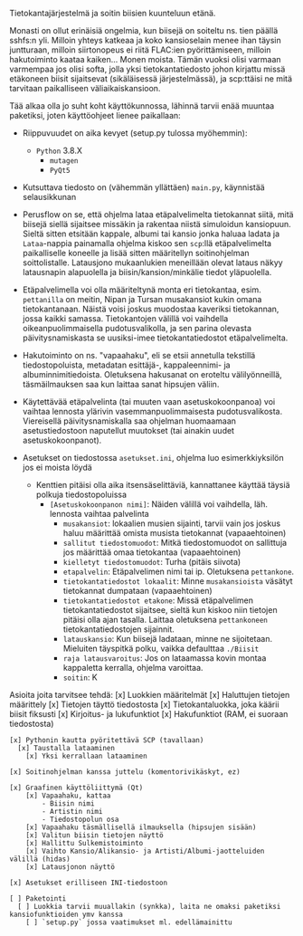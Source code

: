 Tietokantajärjestelmä ja soitin biisien kuunteluun etänä.

Monasti on ollut erinäisiä ongelmia, kun biisejä on soiteltu ns. tien päällä sshfs:n yli.
Milloin yhteys katkeaa ja koko kansioselain menee ihan täysin juntturaan, milloin siirtonopeus ei riitä FLAC:ien pyörittämiseen, milloin hakutoiminto kaataa kaiken... Monen moista.
Tämän vuoksi olisi varmaan varmempaa jos olisi softa, jolla yksi tietokantatiedosto johon kirjattu missä etäkoneen biisit sijaitsevat (sikäläisessä järjestelmässä), ja scp:ttäisi ne mitä tarvitaan paikalliseen väliaikaiskansioon.

Tää alkaa olla jo suht koht käyttökunnossa, lähinnä tarvii enää muuntaa paketiksi, joten käyttöohjeet lienee paikallaan:

- Riippuvuudet on aika kevyet (setup.py tulossa myöhemmin):

  - `Python` 3.8.X
	- `mutagen`
	- `PyQt5`

- Kutsuttava tiedosto on (vähemmän yllättäen) `main.py`, käynnistää selausikkunan

- Perusflow on se, että ohjelma lataa etäpalvelimelta tietokannat siitä, mitä biisejä siellä sijaitsee missäkin ja rakentaa niistä simuloidun kansiopuun. Sieltä sitten etsitään kappale, albumi tai kansio jonka haluaa ladata ja `Lataa`-nappia painamalla ohjelma kiskoo sen `scp`:llä etäpalvelimelta paikalliselle koneelle ja lisää sitten määritellyn soitinohjelman soittolistalle. Latausjono mukaanlukien meneillään olevat lataus näkyy latausnapin alapuolella ja biisin/kansion/minkälie tiedot yläpuolella.

- Etäpalvelimella voi olla määriteltynä monta eri tietokantaa, esim. `pettanilla` on meitin, Nipan ja Tursan musakansiot kukin omana tietokantanaan. Näistä voisi joskus muodostaa kaveriksi tietokannan, jossa kaikki samassa. Tietokantojen välillä voi vaihdella oikeanpuolimmaisella pudotusvalikolla, ja sen parina olevasta päivitysnamiskasta se uusiksi-imee tietokantatiedostot etäpalvelimelta.

- Hakutoiminto on ns. "vapaahaku", eli se etsii annetulla tekstillä tiedostopoluista, metadatan esittäjä-, kappaleennimi- ja albuminnimitiedoista. Oletuksena hakusanat on eroteltu välilyönneillä, täsmäilmauksen saa kun laittaa sanat hipsujen väliin.

- Käytettävää etäpalvelinta (tai muuten vaan asetuskokoonpanoa) voi vaihtaa lennosta ylärivin vasemmanpuolimmaisesta pudotusvalikosta. Viereisellä päivitysnamiskalla saa ohjelman huomaamaan asetustiedostoon naputellut muutokset (tai ainakin uudet asetuskokoonpanot).

- Asetukset on tiedostossa `asetukset.ini`, ohjelma luo esimerkkiyksilön jos ei moista löydä
  - Kenttien pitäisi olla aika itsensäselittäviä, kannattanee käyttää täysiä polkuja tiedostopoluissa
	  - `[Asetuskokoonpanon nimi]`: Näiden välillä voi vaihdella, läh. lennosta vaihtaa palvelinta
		- `musakansiot`: lokaalien musien sijainti, tarvii vain jos joskus haluu määrittää omista musista tietokannat (vapaaehtoinen)
		- `sallitut tiedostomuodot`: Mitkä tiedostomuodot on sallittuja jos määrittää omaa tietokantaa (vapaaehtoinen)
		- `kielletyt tiedostomuodot`: Turha (pitäis siivota)
		- `etapalvelin`: Etäpalvelimen nimi tai ip. Oletuksena `pettankone`.
		- `tietokantatiedostot lokaalit`: Minne `musakansioista` väsätyt tietokannat dumpataan (vapaaehtoinen)
		- `tietokantatiedostot etakone`: Missä etäpalvelimen tietokantatiedostot sijaitsee, sieltä kun kiskoo niin tietojen pitäisi olla ajan tasalla. Laittaa oletuksena `pettankoneen` tietokantatiedostojen sijainnit.
		- `latauskansio`: Kun biisejä ladataan, minne ne sijoitetaan. Mieluiten täyspitkä polku, vaikka defaulttaa `./Biisit`
		- `raja latausvaroitus`: Jos on lataamassa kovin montaa kappaletta kerralla, ohjelma varoittaa.
		- `soitin`: K

Asioita joita tarvitsee tehdä:
	[x] Luokkien määritelmät
		[x] Haluttujen tietojen määrittely
		[x] Tietojen täyttö tiedostosta
		[x] Tietokantaluokka, joka käärii biisit fiksusti
		[x] Kirjoitus- ja lukufunktiot
		[x] Hakufunktiot (RAM, ei suoraan tiedostosta)

	[x] Pythonin kautta pyöritettävä SCP (tavallaan)
	  [x] Taustalla lataaminen
		[x] Yksi kerrallaan lataaminen

	[x] Soitinohjelman kanssa juttelu (komentorivikäskyt, ez)

	[x] Graafinen käyttöliittymä (Qt)
		[x] Vapaahaku, kattaa
			- Biisin nimi
			- Artistin nimi
			- Tiedostopolun osa
		[x] Vapaahaku täsmällisellä ilmauksella (hipsujen sisään)
		[x] Valitun biisin tietojen näyttö
		[x] Hallittu Sulkemistoiminto
		[x] Vaihto Kansio/Alikansio- ja Artisti/Albumi-jaotteluiden välillä (hidas)
		[x] Latausjonon näyttö

	[x] Asetukset erilliseen INI-tiedostoon

	[ ] Paketointi
	  [ ] Luokkia tarvii muuallakin (synkka), laita ne omaksi paketiksi kansiofunktioiden ymv kanssa
		[ ] `setup.py` jossa vaatimukset ml. edellämainittu
